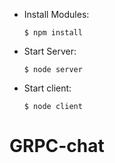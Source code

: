 - Install Modules:

    ``$ npm install``

- Start Server:

    ``$ node server``

- Start client:

    ``$ node client``
# GRPC-chat
